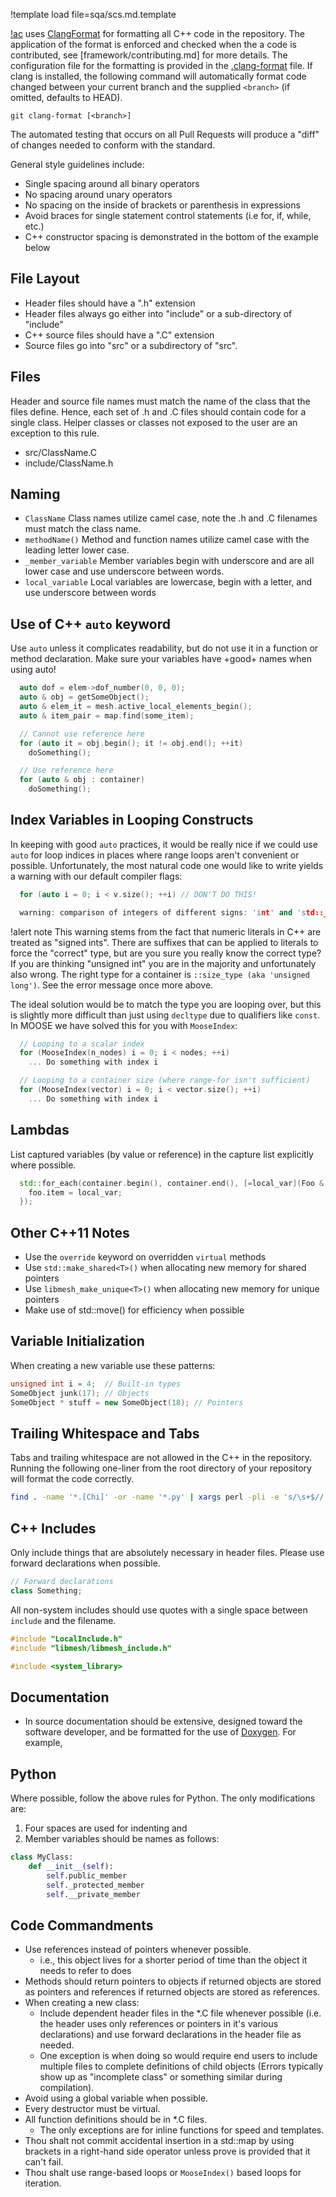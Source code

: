 !template load file=sqa/scs.md.template

[!ac](MOOSE) uses [ClangFormat](https://clang.llvm.org/docs/ClangFormat.html) for formatting all
C++ code in the repository. The application of the format is enforced and checked when the a
code is contributed, see [framework/contributing.md] for more details. The
configuration file for the formatting is provided in the
[.clang-format](https://github.com/idaholab/moose/blob/devel/.clang-format) file. If clang is
installed, the following command will automatically format code changed between your current branch
and the supplied `<branch>` (if omitted, defaults to HEAD).

```
git clang-format [<branch>]
```

The automated testing that occurs on all Pull Requests will produce a "diff" of changes needed to
conform with the standard.

General style guidelines include:

-  Single spacing around all binary operators
-  No spacing around unary operators
-  No spacing on the inside of brackets or parenthesis in expressions
-  Avoid braces for single statement control statements (i.e for, if, while, etc.)
-  C++ constructor spacing is demonstrated in the bottom of the example below

## File Layout

- Header files should have a ".h" extension
- Header files always go either into "include" or a sub-directory of "include"
- C++ source files should have a ".C" extension
- Source files go into "src" or a subdirectory of "src".

## Files

Header and source file names must match the name of the class that the files define. Hence, each set of .h and .C files
should contain code for a single class. Helper classes or classes not exposed to the user are an exception to this rule.

- src/ClassName.C
- include/ClassName.h

## Naming

- `ClassName` Class names utilize camel case, note the .h and .C filenames must match the class name.
- `methodName()` Method and function names utilize camel case with the leading letter lower case.
- `_member_variable` Member variables begin with underscore and are all lower case and use underscore between words.
- `local_variable` Local variables are lowercase, begin with a letter, and use underscore between words

## Use of C++ `auto` keyword

Use `auto` unless it complicates readability, but do not use it in a function or method declaration.
Make sure your variables have +good+ names when using auto!

```C++
  auto dof = elem->dof_number(0, 0, 0);
  auto & obj = getSomeObject();
  auto & elem_it = mesh.active_local_elements_begin();
  auto & item_pair = map.find(some_item);

  // Cannot use reference here
  for (auto it = obj.begin(); it != obj.end(); ++it)
    doSomething();

  // Use reference here
  for (auto & obj : container)
    doSomething();
```

## Index Variables in Looping Constructs

In keeping with good `auto` practices, it would be really nice if we could use `auto` for
loop indices in places where range loops aren't convenient or possible. Unfortunately, the most
natural code one would like to write yields a warning with our default compiler flags:

```C++
  for (auto i = 0; i < v.size(); ++i) // DON'T DO THIS!

  warning: comparison of integers of different signs: 'int' and 'std::__1::vector<int, std::__1::allocator<int> >::size_type' (aka 'unsigned long')
```

!alert note
This warning stems from the fact that numeric literals in C++ are treated as "signed ints". There are
suffixes that can be applied to literals to force the "correct" type, but are you sure you really
know the correct type? If you are thinking "unsigned int" you are in the majority and unfortunately
also wrong. The right type for a container is `::size_type (aka 'unsigned long')`. See the error
message once more above.

The ideal solution would be to match the type you are looping over, but this is slightly more
difficult than just using `decltype` due to qualifiers like `const`. In MOOSE we have solved this for
you with `MooseIndex`:

```C++
  // Looping to a scalar index
  for (MooseIndex(n_nodes) i = 0; i < nodes; ++i)
    ... Do something with index i

  // Looping to a container size (where range-for isn't sufficient)
  for (MooseIndex(vector) i = 0; i < vector.size(); ++i)
    ... Do something with index i
```

## Lambdas

List captured variables (by value or reference) in the capture list explicitly where possible.

```C++
  std::for_each(container.begin(), container.end(), [=local_var](Foo & foo) {
    foo.item = local_var;
  });
```

## Other C++11 Notes

- Use the `override` keyword on overridden `virtual` methods
- Use `std::make_shared<T>()` when allocating new memory for shared pointers
- Use `libmesh_make_unique<T>()` when allocating new memory for unique pointers
- Make use of std::move() for efficiency when possible

## Variable Initialization

When creating a new variable use these patterns:

```C++
unsigned int i = 4;  // Built-in types
SomeObject junk(17); // Objects
SomeObject * stuff = new SomeObject(18); // Pointers
```

## Trailing Whitespace and Tabs

Tabs and trailing whitespace are not allowed in the C++ in the repository. Running the
following one-liner from the root directory of your repository will format the code correctly.

```bash
find . -name '*.[Chi]' -or -name '*.py' | xargs perl -pli -e 's/\s+$//'
```

## C++ Includes

Only include things that are absolutely necessary in header files. Please use forward declarations
when possible.

```C++
// Forward declarations
class Something;
```

All non-system includes should use quotes with a single space between `include` and the filename.

```C++
#include "LocalInclude.h"
#include "libmesh/libmesh_include.h"

#include <system_library>
```

## Documentation

- In source documentation should be extensive, designed toward the software developer, and be
  formatted for the use of [Doxygen](https://www.doxygen.nl/index.html). For example,

## Python

Where possible, follow the above rules for Python.  The only modifications are:

1. Four spaces are used for indenting and
2. Member variables should be names as follows:

```python
class MyClass:
    def __init__(self):
        self.public_member
        self._protected_member
        self.__private_member
```

## Code Commandments

- Use references instead of pointers whenever possible.
    - i.e., this object lives for a shorter period of time than the object it needs to refer to does
- Methods should return pointers to objects if returned objects are stored as pointers and references if returned objects are stored as references.
- When creating a new class:
    - Include dependent header files in the *.C file whenever possible (i.e. the header uses only references or pointers in it's various declarations) and use forward declarations in the header file as needed.
    - One exception is when doing so would require end users to include multiple files to complete definitions of child objects (Errors typically show up as "incomplete class" or something similar during compilation).
- Avoid using a global variable when possible.
- Every destructor must be virtual.
- All function definitions should be in *.C files.
    - The only exceptions are for inline functions for speed and templates.
- Thou shalt not commit accidental insertion in a std::map by using brackets in a right-hand side operator unless prove is provided that it can't fail.
- Thou shalt use range-based loops or `MooseIndex()` based loops for iteration.
